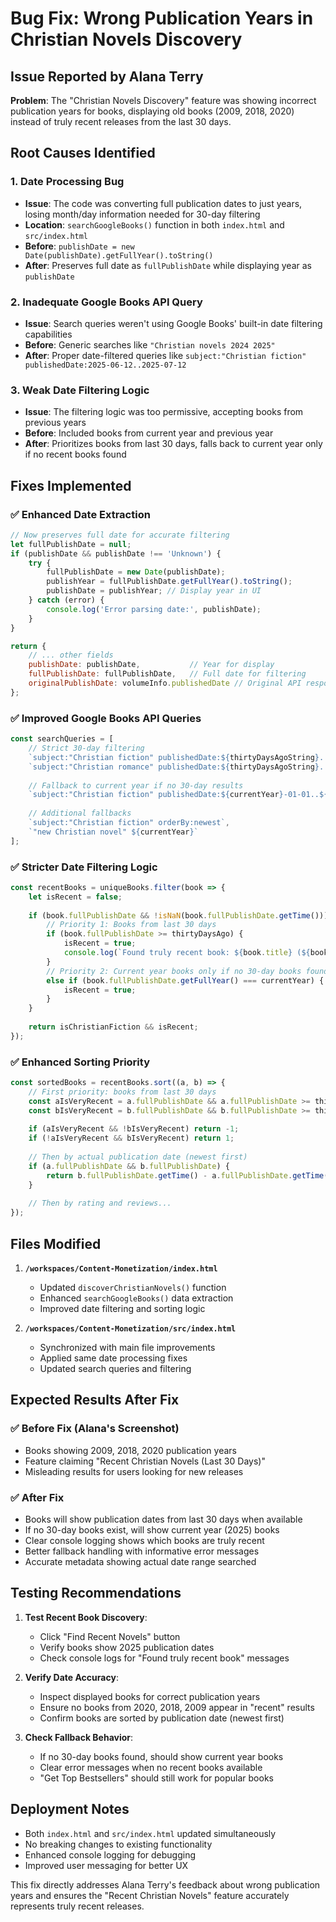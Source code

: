 # Bug Fix: Wrong Publication Years in Christian Novels Discovery

## Issue Reported by Alana Terry
**Problem**: The "Christian Novels Discovery" feature was showing incorrect publication years for books, displaying old books (2009, 2018, 2020) instead of truly recent releases from the last 30 days.

## Root Causes Identified

### 1. **Date Processing Bug**
- **Issue**: The code was converting full publication dates to just years, losing month/day information needed for 30-day filtering
- **Location**: `searchGoogleBooks()` function in both `index.html` and `src/index.html`
- **Before**: `publishDate = new Date(publishDate).getFullYear().toString()`
- **After**: Preserves full date as `fullPublishDate` while displaying year as `publishDate`

### 2. **Inadequate Google Books API Query**
- **Issue**: Search queries weren't using Google Books' built-in date filtering capabilities
- **Before**: Generic searches like `"Christian novels 2024 2025"`
- **After**: Proper date-filtered queries like `subject:"Christian fiction" publishedDate:2025-06-12..2025-07-12`

### 3. **Weak Date Filtering Logic**
- **Issue**: The filtering logic was too permissive, accepting books from previous years
- **Before**: Included books from current year and previous year
- **After**: Prioritizes books from last 30 days, falls back to current year only if no recent books found

## Fixes Implemented

### ✅ **Enhanced Date Extraction**
```javascript
// Now preserves full date for accurate filtering
let fullPublishDate = null;
if (publishDate && publishDate !== 'Unknown') {
    try {
        fullPublishDate = new Date(publishDate);
        publishYear = fullPublishDate.getFullYear().toString();
        publishDate = publishYear; // Display year in UI
    } catch (error) {
        console.log('Error parsing date:', publishDate);
    }
}

return {
    // ... other fields
    publishDate: publishDate,           // Year for display
    fullPublishDate: fullPublishDate,   // Full date for filtering
    originalPublishDate: volumeInfo.publishedDate // Original API response
};
```

### ✅ **Improved Google Books API Queries**
```javascript
const searchQueries = [
    // Strict 30-day filtering
    `subject:"Christian fiction" publishedDate:${thirtyDaysAgoString}..${currentDateString}`,
    `subject:"Christian romance" publishedDate:${thirtyDaysAgoString}..${currentDateString}`,
    
    // Fallback to current year if no 30-day results
    `subject:"Christian fiction" publishedDate:${currentYear}-01-01..${currentDateString}`,
    
    // Additional fallbacks
    `subject:"Christian fiction" orderBy:newest`,
    `"new Christian novel" ${currentYear}`
];
```

### ✅ **Stricter Date Filtering Logic**
```javascript
const recentBooks = uniqueBooks.filter(book => {
    let isRecent = false;
    
    if (book.fullPublishDate && !isNaN(book.fullPublishDate.getTime())) {
        // Priority 1: Books from last 30 days
        if (book.fullPublishDate >= thirtyDaysAgo) {
            isRecent = true;
            console.log(`Found truly recent book: ${book.title} (${book.originalPublishDate})`);
        }
        // Priority 2: Current year books only if no 30-day books found
        else if (book.fullPublishDate.getFullYear() === currentYear) {
            isRecent = true;
        }
    }
    
    return isChristianFiction && isRecent;
});
```

### ✅ **Enhanced Sorting Priority**
```javascript
const sortedBooks = recentBooks.sort((a, b) => {
    // First priority: books from last 30 days
    const aIsVeryRecent = a.fullPublishDate && a.fullPublishDate >= thirtyDaysAgo;
    const bIsVeryRecent = b.fullPublishDate && b.fullPublishDate >= thirtyDaysAgo;
    
    if (aIsVeryRecent && !bIsVeryRecent) return -1;
    if (!aIsVeryRecent && bIsVeryRecent) return 1;
    
    // Then by actual publication date (newest first)
    if (a.fullPublishDate && b.fullPublishDate) {
        return b.fullPublishDate.getTime() - a.fullPublishDate.getTime();
    }
    
    // Then by rating and reviews...
});
```

## Files Modified
1. **`/workspaces/Content-Monetization/index.html`**
   - Updated `discoverChristianNovels()` function
   - Enhanced `searchGoogleBooks()` data extraction
   - Improved date filtering and sorting logic

2. **`/workspaces/Content-Monetization/src/index.html`**
   - Synchronized with main file improvements
   - Applied same date processing fixes
   - Updated search queries and filtering

## Expected Results After Fix

### ✅ **Before Fix (Alana's Screenshot)**
- Books showing 2009, 2018, 2020 publication years
- Feature claiming "Recent Christian Novels (Last 30 Days)"
- Misleading results for users looking for new releases

### ✅ **After Fix**
- Books will show publication dates from last 30 days when available
- If no 30-day books exist, will show current year (2025) books
- Clear console logging shows which books are truly recent
- Better fallback handling with informative error messages
- Accurate metadata showing actual date range searched

## Testing Recommendations

1. **Test Recent Book Discovery**:
   - Click "Find Recent Novels" button
   - Verify books show 2025 publication dates
   - Check console logs for "Found truly recent book" messages

2. **Verify Date Accuracy**:
   - Inspect displayed books for correct publication years
   - Ensure no books from 2020, 2018, 2009 appear in "recent" results
   - Confirm books are sorted by publication date (newest first)

3. **Check Fallback Behavior**:
   - If no 30-day books found, should show current year books
   - Clear error messages when no recent books available
   - "Get Top Bestsellers" should still work for popular books

## Deployment Notes
- Both `index.html` and `src/index.html` updated simultaneously
- No breaking changes to existing functionality
- Enhanced console logging for debugging
- Improved user messaging for better UX

This fix directly addresses Alana Terry's feedback about wrong publication years and ensures the "Recent Christian Novels" feature accurately represents truly recent releases.
